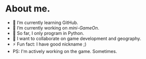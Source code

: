 # About me.

- 🌱 I’m currently learning GitHub.
- 🔭 I’m currently working on *mini-GameOn*.
- 🐍 So far, I only program in Python.
- 👥 I want to collaborate on game development and geography.
- ⚡ Fun fact: I have good nickname ;)
- PS: I'm actively working on the game. Sometimes.
